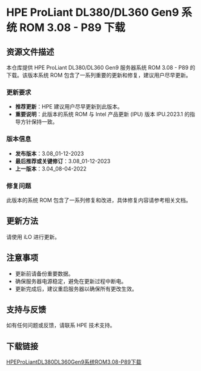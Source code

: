 # HPE ProLiant DL380/DL360 Gen9 系统 ROM 3.08 - P89 下载

## 资源文件描述

本仓库提供 HPE ProLiant DL380/DL360 Gen9 服务器系统 ROM 3.08 - P89 的下载。该版本系统 ROM 包含了一系列重要的更新和修复，建议用户尽早更新。

### 更新要求
- **推荐更新**：HPE 建议用户尽早更新到此版本。
- **重要说明**：此版本的系统 ROM 与 Intel 产品更新 (IPU) 版本 IPU.2023.1 的指导方针保持一致。

### 版本信息
- **发布版本**：3.08_01-12-2023
- **最后推荐或关键修订**：3.08_01-12-2023
- **上一版本**：3.04_08-04-2022

### 修复问题
此版本的系统 ROM 包含了一系列修复和改进，具体修复内容请参考相关文档。

## 更新方法
请使用 iLO 进行更新。

## 注意事项
- 更新前请备份重要数据。
- 确保服务器电源稳定，避免在更新过程中断电。
- 更新完成后，建议重启服务器以确保所有更改生效。

## 支持与反馈
如有任何问题或反馈，请联系 HPE 技术支持。

## 下载链接

[HPEProLiantDL380DL360Gen9系统ROM3.08-P89下载](https://pan.quark.cn/s/a3083e104db7)